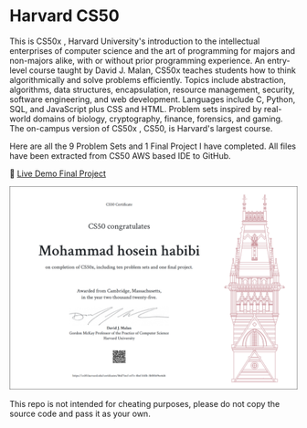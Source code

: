 # Harvard CS50 

This is CS50x , Harvard University's introduction to the intellectual enterprises of computer science and the art of programming for majors and non-majors alike, with or without prior programming experience. An entry-level course taught by David J. Malan, CS50x teaches students how to think algorithmically and solve problems efficiently. Topics include abstraction, algorithms, data structures, encapsulation, resource management, security, software engineering, and web development. Languages include C, Python, SQL, and JavaScript plus CSS and HTML. Problem sets inspired by real-world domains of biology, cryptography, finance, forensics, and gaming. The on-campus version of CS50x , CS50, is Harvard's largest course.

Here are all the 9 Problem Sets and 1 Final Project I have completed. All files have been extracted from CS50 AWS based IDE to GitHub.

:link: <a href="">Live Demo Final Project</a>
<br>

<img src="harvard-CS50x.png">


This repo is not intended for cheating purposes, please do not copy the source code and pass it as your own.
